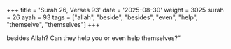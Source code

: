 +++
title = 'Surah 26, Verses 93'
date = '2025-08-30'
weight = 3025
surah = 26
ayah = 93
tags = ["allah", "beside", "besides", "even", "help", "themselve", "themselves"]
+++

besides Allah? Can they help you or even help themselves?”